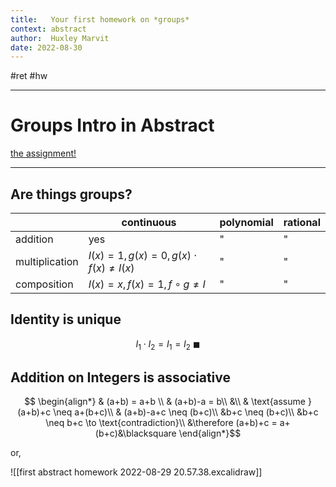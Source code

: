 ```yaml
---
title:   Your first homework on *groups*
context: abstract
author:  Huxley Marvit
date: 2022-08-30
---
```


#ret #hw 

***

# Groups Intro in Abstract

[the assignment!](https://nuevaschool.instructure.com/courses/4390/assignments/71998)

***
## Are things groups?
|                | continuous                                      | polynomial | rational |
| -------------- | ----------------------------------------------- | ---------- | -------- |
| addition       | yes                                             | "           | "         |
| multiplication | $I(x) = 1, g(x) = 0, g(x) \cdot f(x) \neq I(x)$ | "           |       "   |
| composition    | $I(x) = x, f(x) = 1, f \circ g \neq I$                                                 |     "       | "         |

## Identity is unique 
$$I_{1} \cdot I_{2} = I_{1} = I_{2} \text{ } \blacksquare$$

## Addition on Integers is associative
$$ \begin{align*} &
(a+b) = a+b \\ &
 (a+b)-a = b\\ &\\
&
 \text{assume } (a+b)+c \neq a+(b+c)\\
&
(a+b)-a+c \neq (b+c)\\
&b+c \neq (b+c)\\
&b+c \neq b+c \to \text{contradiction}\\
&\therefore (a+b)+c = a+(b+c)&\blacksquare 
\end{align*}$$

or,

![[first abstract homework 2022-08-29 20.57.38.excalidraw]]



















































